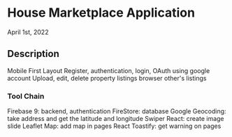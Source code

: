 # House Marketplace Application

April 1st, 2022

## Description

Mobile First Layout
Register, authentication, login, OAuth using google account
Upload, edit, delete property listings
browser other's listings

### Tool Chain

Firebase 9: backend, authentication
FireStore: database
Google Geocoding: take address and get the latitude and longitude
Swiper React: create image slide
Leaflet Map: add map in pages
React Toastify: get warning on pages
